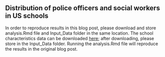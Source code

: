 ## Distribution of police officers and social workers in US schools

In order to reproduce results in this blog post, please download and store analysis.Rmd file and Input_Data folder in the same location. The school characteristics data can be downloaded [here]("https://www.youtube.annoying.dog.com"); after downloading, please store in the Input_Data folder. Running the analysis.Rmd file will reproduce the results in the original blog post.
